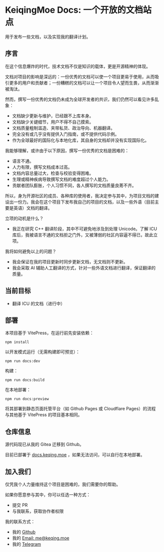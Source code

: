 # KeiqingMoe Docs: 一个开放的文档站点

用于发布一些文档，以及实现我的翻译计划。

## 序言

在这个信息爆炸的时代，技术文档不仅是知识的载体，更是开源精神的体现。

文档对项目的影响是深远的：一份优秀的文档可以使一个项目更易于使用，从而吸引更多的用户和贡献者；一份糟糕的文档可以让一个项目令人望而生畏，从而渐渐被淘汰。

然而，撰写一份优秀的文档仍未成为全球开发者的共识，我们仍然可以看见许多乱象：

- 文档缺少更新与维护，已经跟不上库本身。
- 文档缺少关键细节，用户不得不自己摸索。
- 文档质量粗制滥造、夹带私货、政治导向、机器翻译。
- 完全没有或几乎没有提供入门指南，或不提供代码示例。
- 作为全球最好的国际化与本地化库，其自身的文档却并没有实现国际化。

我能够理解，或许由于以下原因，撰写一份优秀的文档是困难的：

- 语言不通。
- 人力有限，撰写文档成本过高。
- 文档内容总量过大，检查与校验变得困难。
- 生理或精神疾病导致撰写文档的难度超过个人能力。
- 贡献者团队膨胀，个人习惯不同，各人撰写的文档质量良莠不齐。

所以，身为开源社区的成员、各种库的使用者，我决定参与其中，为项目文档的建设出一份力。我会在这个项目下发布我自己的项目的文档，以及一些外语（目前主要是英语）文档的翻译。

立项的动机是什么？
- 我正在研究 C++ 翻译阶段，其中不可避免地涉及到处理 Unicode。了解 ICU 库后，我被语言不通的文档拒之门外，又被薄弱的社区内容逼不得已，故此立项。

我将如何避免以上的问题？

- 我会保证在我的项目更新时同步更新文档，无文档则不更新。
- 我会采取 AI 辅助人工翻译的方式，针对一些外语文档进行翻译，保证翻译的质量。

## 当前目标

- 翻译 ICU 的文档（进行中）

## 部署

本项目基于 VitePress，在运行前先安装依赖：

```shell
npm install
```

以开发模式运行（无需构建即可预览）：

```shell
npm run docs:dev
```

构建：
```shell
npm run docs:build
```

在本地部署：
```shell
npm run docs:preview
```

将其部署到静态页面托管平台（如 Github Pages 或 Cloudflare Pages）的流程与其他基于 VitePress 的项目基本相同。

## 仓库信息

源代码现已从我的 Gitea 迁移到 Github。

目前已部署于 [docs.keqing.moe](https://docs.keqing.moe) ，如果无法访问，可以自行在本地部署。

## 加入我们

仅凭我个人力量维持这个项目是困难的，我们需要你的帮助。

如果你愿意参与其中，你可以任选一种方式：
- 提交 PR
- 与我联系，获取协作者权限

我的联系方式：
- 我的 [Github](https://github.com/keqingmoe)
- 我的 [Email: me@keqing.moe](mailto:me@keqing.moe)
- 我的 [Telegram](https://t.me/keqingmoe)

